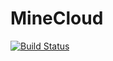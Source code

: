 # MineCloud

[![Build Status](http://51.75.16.132:8080/buildStatus/icon?job=MineCloud)](http://51.75.16.132:8080/job/MineCloud/)
